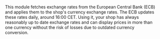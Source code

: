 This module fetches exchange rates from the European Central Bank (ECB) and applies them to the shop's currency exchange rates. The ECB updates these rates daily, around 16:00 CET. Using it, your shop has always reasonably up to date exchange rates and can display prices in more than one currency without the risk of losses due to outdated currency conversion.
